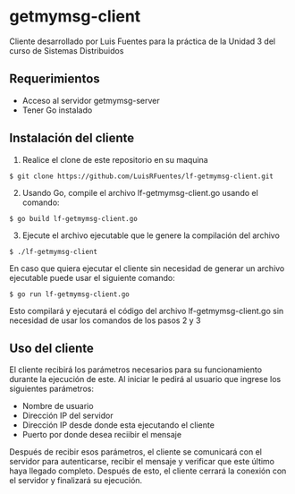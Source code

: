 # getmymsg-client

Cliente desarrollado por Luis Fuentes para la práctica de la Unidad 3 del curso de Sistemas Distribuidos

## Requerimientos
- Acceso al servidor getmymsg-server
- Tener Go instalado

## Instalación del cliente

1. Realice el clone de este repositorio en su maquina

```
$ git clone https://github.com/LuisRFuentes/lf-getmymsg-client.git
```

2. Usando Go, compile el archivo lf-getmymsg-client.go usando el comando:

```
$ go build lf-getmymsg-client.go
```

3. Ejecute el archivo ejecutable que le genere la compilación del archivo

```
$ ./lf-getmymsg-client
```

En caso que quiera ejecutar el cliente sin necesidad de generar un archivo ejecutable puede usar el siguiente comando:

```
$ go run lf-getmymsg-client.go
```

Esto compilará y ejecutará el código del archivo lf-getmymsg-client.go sin necesidad de usar los comandos de los pasos 2 y 3

## Uso del cliente

El cliente recibirá los parámetros necesarios para su funcionamiento durante la ejecución de este. Al iniciar le pedirá al usuario que ingrese los siguientes parámetros:

- Nombre de usuario
- Dirección IP del servidor
- Dirección IP desde donde esta ejecutando el cliente
- Puerto por donde desea reciibir el mensaje

Después de recibir esos parámetros, el cliente se comunicará con el servidor para autenticarse, recibir el mensaje y verificar que este último haya llegado completo. Después de esto, el cliente cerrará la conexión con el servidor y finalizará su ejecución.
